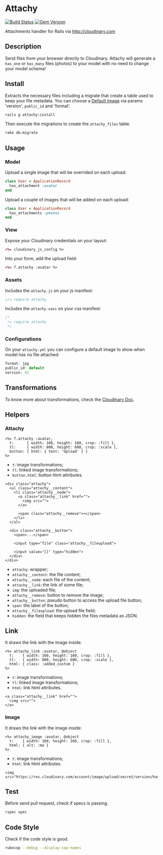 # Attachy

[![Build Status](https://travis-ci.org/wbotelhos/attachy.svg)](https://travis-ci.org/wbotelhos/attachy)
[![Gem Version](https://badge.fury.io/rb/attachy.svg)](https://badge.fury.io/rb/attachy)

Attachments handler for Rails via http://cloudinary.com

## Description

Send files from your browser directly to Cloudinary.
Attachy will generate a `has_one` or `has_many` files (photos) to your model
with no need to change your model schema!

## Install

Extracts the necessary files including a migrate that create a table used
to keep your file metadata. You can choose a [Default Image](#default-image) via params 'version', `public_id` and 'format'.

```bash
rails g attachy:install
```

Then execute the migrations to create the `attachy_files` table.

```bash
rake db:migrate
```

## Usage

### Model

Upload a single image that will be overrided on each upload:

```ruby
class User < ApplicationRecord
  has_attachment :avatar
end
```

Upload a couple of images that will be added on each upload:

```ruby
class User < ApplicationRecord
  has_attachments :photos
end
```

### View

Expose your Cloudinary credentials on your layout:

```html
<%= cloudinary_js_config %>
```

Into your form, add the upload field:

```html
<%= f.attachy :avatar %>
```

### Assets

Includes the `attachy.js` on your js manifest:

```js
//= require attachy
```

Includes the `attachy.sass` on your css manifest:

```js
/*
 *= require attachy
 */
```

### <a name="default-image"></a> Configurations

On your `attachy.yml` you can configure a default image to show when model has no file attached:

```js
format: jpg
public_id: default
version: 42
```

## Transformations

To know more about transformations, check the [Cloudinary Doc](http://cloudinary.com/documentation/image_transformations).

## Helpers

### Attachy

```
<%= f.attachy :avatar,
  t:      { width: 160, height: 160, crop: :fill },
  tl:     { width: 800, height: 600, crop: :scale },
  button: { html: { text: 'Upload' } }
%>
```

+ `t`: image transformations;
+ `tl`: linked image transformations;
+ `button.html`: button html attributes.

```
<div class="attachy">
  <ul class="attachy__content">
    <li class="attachy__node">
      <a class="attachy__link" href="">
        <img src="">
      </a>

      <span class="attachy__remove">×</span>
    </li>
  </ul>

  <div class="attachy__button">
    <span>...</span>

    <input type="file" class="attachy__fileupload">

    <input value="[]" type="hidden">
  </div>
</div>
```

+ `attachy`: wrapper;
+ `attachy__content`: the file content;
+ `attachy__node`: each file of the content;
+ `attachy__link`: the link of some file;
+ `img`: the uploaded file;
+ `attachy__remove`: button to remove the image;
+ `attachy__button`: pseudo button to access the upload file button;
+ `span`: the label of the button;
+ `attachy__fileupload`: the upload file field;
+ `hidden`: the field that keeps hidden the files metadata as JSON.

## Link

It draws the link with the image inside:

```
<%= attachy_link :avatar, @object
  t:    { width: 160, height: 160, crop: :fill },
  tl:   { width: 800, height: 600, crop: :scale },
  html: { class: :added_custom }
%>
```

+ `t`: image transformations;
+ `tl`: linked image transformations;
+ `html`: link html attributes.

```
<a class="attachy__link" href="">
  <img src="">
</a>
```

### Image

It draws the link with the image inside:

```
<%= attachy_image :avatar, @object
  t:    { width: 160, height: 160, crop: :fill },
  html: { alt: :me }
%>
```

+ `t`: image transformations;
+ `html`: link html attributes.

```
<img src="https://res.cloudinary.com/account/image/upload/secret/version/hash.format">
```

## Test

Before send pull request, check if specs is passing.

```bash
rspec spec
```

## Code Style

Check if the code style is good.

```bash
rubocop --debug --display-cop-names
```
